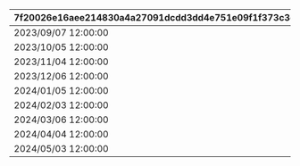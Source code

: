 |7f20026e16aee214830a4a27091dcdd3dd4e751e09f1f373c3d9847124d62630|cbe1ee8a82304b4b841fb7ad2778b55ecb536511d2ae66a2c1a548d8f009f30a|63d71de30290a756e201ded3fc3057bee2eafd71548b0c9262661b5bce381a96|6506df829dbd10539a7d4f764331c1521305bc68c46bf9a6b5fcc21d2df22b4c|7962afbb217a543c4f1f23f66043c8f1a0c2696e3101f7428b48e70041ad3cc1|b2f96152f70192fc0da9d27984d40846b8a89fc24be6e6e373bf1f6f46fc5a92|92762c5b63e28519fa23487e3b00911a3c821d1a9909cc07cd20644ca339c2b2|
| --- | --- | --- | --- | --- | --- | --- |
|2023/09/07 12:00:00|2023/09/12 15:00:00|1001|2023/09/15 11:59:59|2023/09/11 23:59:59|2023/09/10 23:59:59|2023/09/12|
|2023/10/05 12:00:00|2023/10/10 15:00:00|1002|2023/10/13 11:59:59|2023/10/09 23:59:59|2023/10/08 23:59:59|2023/10/10|
|2023/11/04 12:00:00|2023/11/09 15:00:00|1003|2023/11/12 11:59:59|2023/11/08 23:59:59|2023/11/07 23:59:59|2023/11/09|
|2023/12/06 12:00:00|2023/12/11 15:00:00|1004|2023/12/14 11:59:59|2023/12/10 23:59:59|2023/12/09 23:59:59|2023/12/11|
|2024/01/05 12:00:00|2024/01/10 15:00:00|1005|2024/01/13 11:59:59|2024/01/09 23:59:59|2024/01/08 23:59:59|2024/01/10|
|2024/02/03 12:00:00|2024/02/08 15:00:00|1006|2024/02/11 11:59:59|2024/02/07 23:59:59|2024/02/06 23:59:59|2024/02/08|
|2024/03/06 12:00:00|2024/03/11 15:00:00|1007|2024/03/14 11:59:59|2024/03/10 23:59:59|2024/03/09 23:59:59|2024/03/11|
|2024/04/04 12:00:00|2024/04/09 15:00:00|1008|2024/04/12 11:59:59|2024/04/08 23:59:59|2024/04/07 23:59:59|2024/04/09|
|2024/05/03 12:00:00|2024/05/08 15:00:00|1009|2024/05/11 11:59:59|2024/05/07 23:59:59|2024/05/06 23:59:59|2024/05/08|